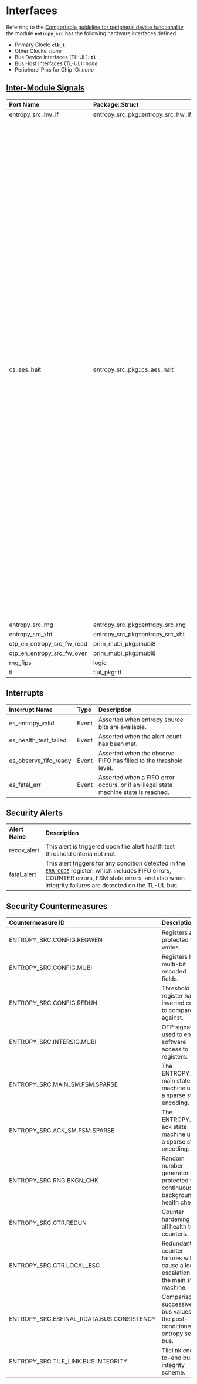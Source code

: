 # Interfaces

<!-- BEGIN CMDGEN util/regtool.py --interfaces ./hw/ip/entropy_src/data/entropy_src.hjson -->
Referring to the [Comportable guideline for peripheral device functionality](https://opentitan.org/book/doc/contributing/hw/comportability), the module **`entropy_src`** has the following hardware interfaces defined
- Primary Clock: **`clk_i`**
- Other Clocks: *none*
- Bus Device Interfaces (TL-UL): **`tl`**
- Bus Host Interfaces (TL-UL): *none*
- Peripheral Pins for Chip IO: *none*

## [Inter-Module Signals](https://opentitan.org/book/doc/contributing/hw/comportability/index.html#inter-signal-handling)

| Port Name                  | Package::Struct                    | Type    | Act   |   Width | Description                                                                                                                                                                                                                                                                                                                                                                                                                                                                                                                                                                                                                                                                                                              |
|:---------------------------|:-----------------------------------|:--------|:------|--------:|:-------------------------------------------------------------------------------------------------------------------------------------------------------------------------------------------------------------------------------------------------------------------------------------------------------------------------------------------------------------------------------------------------------------------------------------------------------------------------------------------------------------------------------------------------------------------------------------------------------------------------------------------------------------------------------------------------------------------------|
| entropy_src_hw_if          | entropy_src_pkg::entropy_src_hw_if | req_rsp | rsp   |       1 |                                                                                                                                                                                                                                                                                                                                                                                                                                                                                                                                                                                                                                                                                                                          |
| cs_aes_halt                | entropy_src_pkg::cs_aes_halt       | req_rsp | req   |       1 | Coordinate activity between CSRNG's AES and Entropy Source's SHA3. The idea is that Entropy Source requests CSRNG's AES to halt and waits for CSRNG to acknowledge before it starts its SHA3. While SHA3 runs, Entropy Source keeps the request high. CSRNG may not drop the acknowledge before Entropy Source drops the request. Current limitations: 1. During startup and in Firmware Override - Extract & Insert mode, Entropy Source makes no AES Halt requests but still activates its SHA3 engine. 2. Outside Firmware Override - Extract & Insert mode, Entropy Source may activate its SHA3 engine without requesting AES Halt, but no more than for 24 Keccak rounds (24 clock cycles) every 512 clock cycles. |
| entropy_src_rng            | entropy_src_pkg::entropy_src_rng   | req_rsp | req   |       1 |                                                                                                                                                                                                                                                                                                                                                                                                                                                                                                                                                                                                                                                                                                                          |
| entropy_src_xht            | entropy_src_pkg::entropy_src_xht   | req_rsp | req   |       1 |                                                                                                                                                                                                                                                                                                                                                                                                                                                                                                                                                                                                                                                                                                                          |
| otp_en_entropy_src_fw_read | prim_mubi_pkg::mubi8               | uni     | rcv   |       1 |                                                                                                                                                                                                                                                                                                                                                                                                                                                                                                                                                                                                                                                                                                                          |
| otp_en_entropy_src_fw_over | prim_mubi_pkg::mubi8               | uni     | rcv   |       1 |                                                                                                                                                                                                                                                                                                                                                                                                                                                                                                                                                                                                                                                                                                                          |
| rng_fips                   | logic                              | uni     | req   |       1 |                                                                                                                                                                                                                                                                                                                                                                                                                                                                                                                                                                                                                                                                                                                          |
| tl                         | tlul_pkg::tl                       | req_rsp | rsp   |       1 |                                                                                                                                                                                                                                                                                                                                                                                                                                                                                                                                                                                                                                                                                                                          |

## Interrupts

| Interrupt Name        | Type   | Description                                                                         |
|:----------------------|:-------|:------------------------------------------------------------------------------------|
| es_entropy_valid      | Event  | Asserted when entropy source bits are available.                                    |
| es_health_test_failed | Event  | Asserted when the alert count has been met.                                         |
| es_observe_fifo_ready | Event  | Asserted when the observe FIFO has filled to the threshold level.                   |
| es_fatal_err          | Event  | Asserted when a FIFO error occurs, or if an illegal state machine state is reached. |

## Security Alerts

| Alert Name   | Description                                                                                                                                                                                                                       |
|:-------------|:----------------------------------------------------------------------------------------------------------------------------------------------------------------------------------------------------------------------------------|
| recov_alert  | This alert is triggered upon the alert health test threshold criteria not met.                                                                                                                                                    |
| fatal_alert  | This alert triggers for any condition detected in the [`ERR_CODE`](registers.md#err_code) register, which includes FIFO errors, COUNTER errors, FSM state errors, and also when integrity failures are detected on the TL-UL bus. |

## Security Countermeasures

| Countermeasure ID                         | Description                                                                         |
|:------------------------------------------|:------------------------------------------------------------------------------------|
| ENTROPY_SRC.CONFIG.REGWEN                 | Registers are protected from writes.                                                |
| ENTROPY_SRC.CONFIG.MUBI                   | Registers have multi-bit encoded fields.                                            |
| ENTROPY_SRC.CONFIG.REDUN                  | Threshold register has an inverted copy to compare against.                         |
| ENTROPY_SRC.INTERSIG.MUBI                 | OTP signal used to enable software access to registers.                             |
| ENTROPY_SRC.MAIN_SM.FSM.SPARSE            | The ENTROPY_SRC main state machine uses a sparse state encoding.                    |
| ENTROPY_SRC.ACK_SM.FSM.SPARSE             | The ENTROPY_SRC ack state machine uses a sparse state encoding.                     |
| ENTROPY_SRC.RNG.BKGN_CHK                  | Random number generator is protected with continuous background health checks.      |
| ENTROPY_SRC.CTR.REDUN                     | Counter hardening for all health test counters.                                     |
| ENTROPY_SRC.CTR.LOCAL_ESC                 | Redundant counter failures will cause a local escalation to the main state machine. |
| ENTROPY_SRC.ESFINAL_RDATA.BUS.CONSISTENCY | Comparison on successive bus values for the post-conditioned entropy seed bus.      |
| ENTROPY_SRC.TILE_LINK.BUS.INTEGRITY       | Tilelink end-to-end bus integrity scheme.                                           |


<!-- END CMDGEN -->
